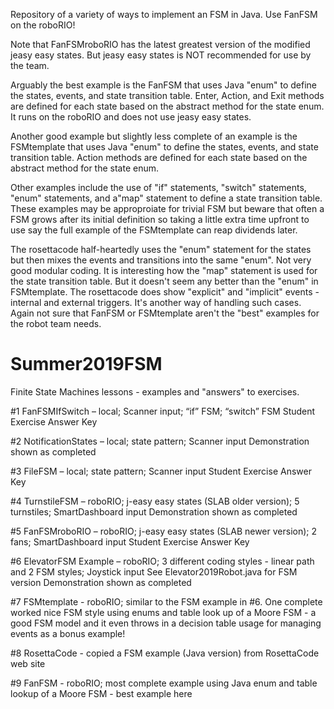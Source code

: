 Repository of a variety of ways to implement an FSM in Java.
Use FanFSM on the roboRIO!

Note that FanFSMroboRIO has the latest greatest version of the modified jeasy easy states.
But jeasy easy states is NOT recommended for use by the team.

Arguably the best example is the FanFSM that uses Java "enum" to define the states, events, and state transition table.
Enter, Action, and Exit methods are defined for each state based on the abstract method for the state enum.
It runs on the roboRIO and does not use jeasy easy states.

Another good example but slightly less complete of an example is the FSMtemplate that uses Java "enum" to define the states, events, and state transition table.
Action methods are defined for each state based on the abstract method for the state enum.

Other examples include the use of "if" statements, "switch" statements, "enum" statements, and a"map" statement to define a state
transition table.  These examples may be approproiate for trivial FSM but beware that often a FSM grows after its initial definition
so taking a little extra time upfront to use say the full example of the FSMtemplate can reap dividends later.

The rosettacode half-heartedly uses the "enum" statement for the states but then mixes the events and transitions into
the same "enum".  Not very good modular coding.  It is interesting how the "map" statement is used for the state
transition table.  But it doesn't seem any better than the "enum" in FSMtemplate.  The rosettacode does show "explicit" and
"implicit" events - internal and external triggers.  It's another way of handling such cases.  Again not sure that
FanFSM or FSMtemplate aren't the "best" examples for the robot team needs.

# Summer2019FSM

Finite State Machines lessons - examples and "answers" to exercises.

#1 FanFSMIfSwitch – local; Scanner input; “if” FSM; “switch” FSM
Student Exercise Answer Key

#2 NotificationStates – local; state pattern; Scanner input
Demonstration shown as completed

#3 FileFSM – local; state pattern; Scanner input
Student Exercise Answer Key

#4 TurnstileFSM – roboRIO; j-easy easy states (SLAB older version); 5 turnstiles; SmartDashboard input
Demonstration shown as completed

#5 FanFSMroboRIO – roboRIO; j-easy easy states (SLAB newer version); 2 fans; SmartDashboard input
Student Exercise Answer Key

#6 ElevatorFSM Example – roboRIO; 3 different coding styles - linear path and 2 FSM styles; Joystick input
See Elevator2019Robot.java for FSM version
Demonstration shown as completed

#7 FSMtemplate - roboRIO; similar to the FSM example in #6.  One complete worked nice FSM style using enums and table look up
of a Moore FSM - a good FSM model and it even throws in a decision table usage for managing events as a bonus example!

#8 RosettaCode - copied a FSM example (Java version) from RosettaCode web site

#9 FanFSM - roboRIO; most complete example using Java enum and table lookup of a Moore FSM - best example here

